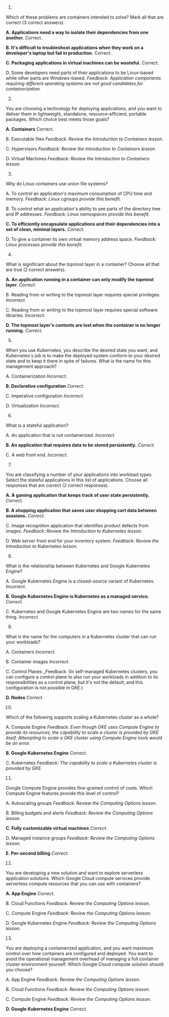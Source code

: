 1.
Which of these problems are containers intended to solve? Mark all that are correct (3 correct answers).

**A. Applications need a way to isolate their dependencies from one another.**
Correct.

**B. It's difficult to troubleshoot applications when they work on a developer's laptop but fail in production.**
Correct.

**C. Packaging applications in virtual machines can be wasteful.**
Correct.

D. Some developers need parts of their applications to be Linux-based while other parts are Windows-based.
_Feedback: Application components requiring different operating systems are not good candidates for containerization._


2.
You are choosing a technology for deploying applications, and you want to deliver them in lightweight, standalone, resource-efficient, portable packages. Which choice best meets those goals?

**A. Containers**
Correct.

B. Executable files
_Feedback: Review the Introduction to Containers lesson._

C. Hypervisors
_Feedback: Review the Introduction to Containers lesson._

D. Virtual Machines
_Feedback: Review the Introduction to Containers lesson._


3.
Why do Linux containers use union file systems?

A. To control an application's maximum consumption of CPU time and memory.
_Feedback: Linux cgroups provide this benefit._

B. To control what an application's ability to see parts of the directory tree and IP addresses.
_Feedback: Linux namespaces provide this benefit._

**C. To efficiently encapsulate applications and their dependencies into a set of clean, minimal layers.**
_Correct._

D. To give a container its own virtual memory address space.
_Feedback: Linux processes provide this benefit._


4.
What is significant about the topmost layer in a container? Choose all that are true (2 correct answers).

**A. An application running in a container can only modify the topmost layer.**
_Correct._

B. Reading from or writing to the topmost layer requires special privileges.
_Incorrect._

C. Reading from or writing to the topmost layer requires special software libraries.
_Incorrect._

**D. The topmost layer's contents are lost when the container is no longer running.**
_Correct._


5.
When you use Kubernetes, you describe the desired state you want, and Kubernetes's job is to make the deployed system conform to your desired state and to keep it there in spite of failures. What is the name for this management approach?

A. Containerization
_Incorrect._

**B. Declarative configuration**
_Correct._

C. Imperative configuration
_Incorrect._

D. Virtualization
_Incorrect._


6.
What is a stateful application?

A. An application that is not containerized.
_Incorrect._

**B. An application that requires data to be stored persistently.**
_Correct._

C. A web front end.
_Incorrect._


7.
You are classifying a number of your applications into workload types. Select the stateful applications in this list of applications. Choose all responses that are correct (2 correct responses).

**A. A gaming application that keeps track of user state persistently.**
_Correct._

**B. A shopping application that saves user shopping cart data between sessions.**
_Correct._

C. Image recognition application that identifies product defects from images.
_Feedback: Review the Introduction to Kubernetes lesson._

D. Web server front end for your inventory system.
_Feedback: Review the Introduction to Kubernetes lesson._


8.
What is the relationship between Kubernetes and Google Kubernetes Engine?

A. Google Kubernetes Engine is a closed-source variant of Kubernetes.
_Incorrect._

**B. Google Kubernetes Engine is Kubernetes as a managed service.**
_Correct._

C. Kubernetes and Google Kubernetes Engine are two names for the same thing.
_Incorrect._


9.
What is the name for the computers in a Kubernetes cluster that can run your workloads?

A. Containers
_Incorrect._

B. Container images
_Incorrect._

C. Control Planes
_Feedback: (In self-managed Kubernetes clusters, you can configure a control plane to also run your workloads in addition to its responsibilities as a control plane, but it's not the default, and this configuration is not possible in GKE.)

**D. Nodes**
_Correct._


10.
Which of the following supports scaling a Kubernetes cluster as a whole?

A. Compute Engine
_Feedback: Even though GKE uses Compute Engine to provide its resources, the capability to scale a cluster is provided by GKE itself. Attempting to scale a GKE cluster using Compute Engine tools would be an error._

**B. Google Kubernetes Engine**
_Correct._

C. Kubernetes
_Feedback: The capability to scale a Kubernetes cluster is provided by GKE._


11.
Google Compute Engine provides fine-grained control of costs. Which Compute Engine features provide this level of control?

A. Autoscaling groups
_Feedback: Review the Computing Options lesson._

B. Billing budgets and alerts
_Feedback: Review the Computing Options lesson._

**C. Fully customizable virtual machines**
_Correct._

D. Managed instance groups
_Feedback: Review the Computing Options lesson._

**E. Per-second billing**
_Correct._


12.
You are developing a new solution and want to explore serverless application solutions. Which Google Cloud compute services provide serverless compute resources that you can use with containers?

**A. App Engine**
_Correct._

B. Cloud Functions
_Feedback: Review the Computing Options lesson._

C. Compute Engine
_Feedback: Review the Computing Options lesson._

D. Google Kubernetes Engine
_Feedback: Review the Computing Options lesson._


13.
You are deploying a containerized application, and you want maximum control over how containers are configured and deployed. You want to avoid the operational management overhead of managing a full container cluster environment yourself. Which Google Cloud compute solution should you choose?

A. App Engine
_Feedback: Review the Computing Options lesson._

B. Cloud Functions
_Feedback: Review the Computing Options lesson._

C. Compute Engine
_Feedback: Review the Computing Options lesson._

**D. Google Kubernetes Engine**
_Correct._
